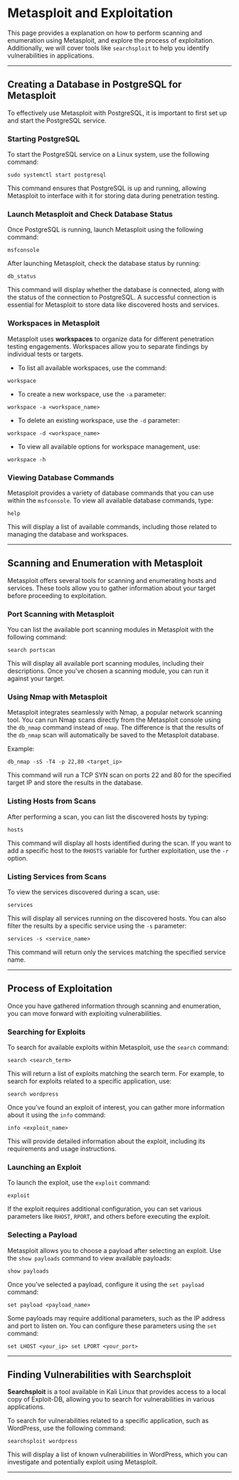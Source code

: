 # Metasploit and Exploitation

This page provides a explanation on how to perform scanning and enumeration using Metasploit, and explore the process of exploitation. Additionally, we will cover tools like `searchsploit` to help you identify vulnerabilities in applications.

---

## Creating a Database in PostgreSQL for Metasploit

To effectively use Metasploit with PostgreSQL, it is important to first set up and start the PostgreSQL service.

### Starting PostgreSQL
To start the PostgreSQL service on a Linux system, use the following command:
```
sudo systemctl start postgresql
```

This command ensures that PostgreSQL is up and running, allowing Metasploit to interface with it for storing data during penetration testing.

### Launch Metasploit and Check Database Status
Once PostgreSQL is running, launch Metasploit using the following command:
```
msfconsole
```

After launching Metasploit, check the database status by running:
```
db_status
```

This command will display whether the database is connected, along with the status of the connection to PostgreSQL. A successful connection is essential for Metasploit to store data like discovered hosts and services.

### Workspaces in Metasploit
Metasploit uses **workspaces** to organize data for different penetration testing engagements. Workspaces allow you to separate findings by individual tests or targets.

- To list all available workspaces, use the command:
```
workspace
```

- To create a new workspace, use the `-a` parameter:
```
workspace -a <workspace_name>
```

- To delete an existing workspace, use the `-d` parameter:
```
workspace -d <workspace_name>
```

- To view all available options for workspace management, use:
```
workspace -h
```

### Viewing Database Commands
Metasploit provides a variety of database commands that you can use within the `msfconsole`. To view all available database commands, type:
```
help
```

This will display a list of available commands, including those related to managing the database and workspaces.

---

## Scanning and Enumeration with Metasploit

Metasploit offers several tools for scanning and enumerating hosts and services. These tools allow you to gather information about your target before proceeding to exploitation.

### Port Scanning with Metasploit

You can list the available port scanning modules in Metasploit with the following command:
```
search portscan
```

This will display all available port scanning modules, including their descriptions. Once you've chosen a scanning module, you can run it against your target.

### Using Nmap with Metasploit

Metasploit integrates seamlessly with Nmap, a popular network scanning tool. You can run Nmap scans directly from the Metasploit console using the `db_nmap` command instead of `nmap`. The difference is that the results of the `db_nmap` scan will automatically be saved to the Metasploit database.

Example:
```
db_nmap -sS -T4 -p 22,80 <target_ip>
```

This command will run a TCP SYN scan on ports 22 and 80 for the specified target IP and store the results in the database.

### Listing Hosts from Scans

After performing a scan, you can list the discovered hosts by typing:
```
hosts
```

This command will display all hosts identified during the scan. If you want to add a specific host to the `RHOSTS` variable for further exploitation, use the `-r` option.

### Listing Services from Scans

To view the services discovered during a scan, use:
```
services
```

This will display all services running on the discovered hosts. You can also filter the results by a specific service using the `-s` parameter:
```
services -s <service_name>
```

This command will return only the services matching the specified service name.

---

## Process of Exploitation

Once you have gathered information through scanning and enumeration, you can move forward with exploiting vulnerabilities.

### Searching for Exploits

To search for available exploits within Metasploit, use the `search` command:
```
search <search_term>
```

This will return a list of exploits matching the search term. For example, to search for exploits related to a specific application, use:
```
search wordpress
```

Once you've found an exploit of interest, you can gather more information about it using the `info` command:
```
info <exploit_name>
```

This will provide detailed information about the exploit, including its requirements and usage instructions.

### Launching an Exploit

To launch the exploit, use the `exploit` command:
```
exploit
```

If the exploit requires additional configuration, you can set various parameters like `RHOST`, `RPORT`, and others before executing the exploit.

### Selecting a Payload

Metasploit allows you to choose a payload after selecting an exploit. Use the `show payloads` command to view available payloads:
```
show payloads
```

Once you’ve selected a payload, configure it using the `set payload` command:
```
set payload <payload_name>
```

Some payloads may require additional parameters, such as the IP address and port to listen on. You can configure these parameters using the `set` command:
```
set LHOST <your_ip> set LPORT <your_port>
```

---

## Finding Vulnerabilities with Searchsploit

**Searchsploit** is a tool available in Kali Linux that provides access to a local copy of Exploit-DB, allowing you to search for vulnerabilities in various applications.

To search for vulnerabilities related to a specific application, such as WordPress, use the following command:
```
searchsploit wordpress
```

This will display a list of known vulnerabilities in WordPress, which you can investigate and potentially exploit using Metasploit.

---
